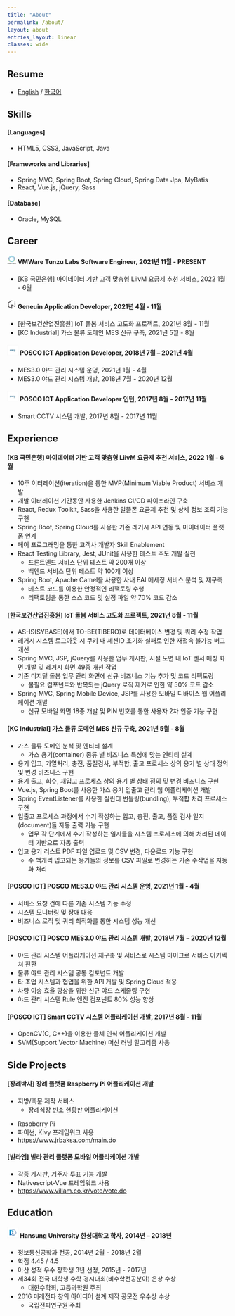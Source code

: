 ```yaml
---
title: "About"
permalink: /about/
layout: about
entries_layout: linear
classes: wide
---
```


## Resume

* [English][resume-eng-link] / [한국어][resume-kor-link]

## Skills

#### [Languages]

* HTML5, CSS3, JavaScript, Java

#### [Frameworks and Libraries]

* Spring MVC, Spring Boot, Spring Cloud, Spring Data Jpa, MyBatis
* React, Vue.js, jQuery, Sass

#### [Database]

* Oracle, MySQL

## Career

#### <img src="/images/about/about-4.jpg" width="4%"/> VMWare Tunzu Labs Software Engineer, 2021년 11월 - PRESENT

* [KB 국민은행] 마이데이터 기반 고객 맞춤형 LiivM 요금제 추천 서비스, 2022 1월 - 6월

#### <img src="/images/about/about-3.jpg" width="4%"/> Geneuin Application Developer, 2021년 4월 - 11월

* [한국보건산업진흥원] IoT 돌봄 서비스 고도화 프로젝트, 2021년 8월 - 11월
* [KC Industrial] 가스 물류 도메인 MES 신규 구축, 2021년 5월 - 8월

#### <img src="/images/about/about-1.jpg" width="5%"/> POSCO ICT Application Developer, 2018년 7월 – 2021년 4월

* MES3.0 야드 관리 시스템 운영, 2021년 1월 - 4월
* MES3.0 야드 관리 시스템 개발, 2018년 7월 - 2020년 12월

#### <img src="/images/about/about-1.jpg" width="5%"/> POSCO ICT Application Developer 인턴, 2017년 8월 - 2017년 11월

* Smart CCTV 시스템 개발, 2017년 8월 - 2017년 11월

## Experience

#### [KB 국민은행] 마이데이터 기반 고객 맞춤형 LiivM 요금제 추천 서비스, 2022 1월 - 6월

* 10주 이터레이션(iteration)을 통한 MVP(Minimum Viable Product) 서비스 개발
* 개발 이터레이션 기간동안 사용한 Jenkins CI/CD 파이프라인 구축
* React, Redux Toolkit, Sass을 사용한 알뜰폰 요금제 추천 및 상세 정보 조회 기능 구현
* Spring Boot, Spring Cloud를 사용한 기존 레거시 API 연동 및 마이데이터 플랫폼 연계
* 페어 프로그래밍을 통한 고객사 개발자 Skill Enablement
* React Testing Library, Jest, JUnit을 사용한 테스트 주도 개발 실천
    * 프론트엔드 서비스 단위 테스트 약 200개 이상
    * 백엔드 서비스 단위 테스트 약 100개 이상
* Spring Boot, Apache Camel을 사용한 사내 EAI 메세징 서비스 분석 및 재구축
    * 테스트 코드를 이용한 안정적인 리팩토링 수행
    * 리팩토링을 통한 소스 코드 및 설정 파일 약 70% 코드 감소

#### [한국보건산업진흥원] IoT 돌봄 서비스 고도화 프로젝트, 2021년 8월 - 11월

* AS-IS(SYBASE)에서 TO-BE(TIBERO)로 데이터베이스 변경 및 쿼리 수정 작업
* 레거시 시스템 로그아웃 시 쿠키 내 세션ID 초기화 실패로 인한 재접속 불가능 버그 개선
* Spring MVC, JSP, jQuery를 사용한 업무 게시판, 시설 도면 내 IoT 센서 매칭 화면 개발 및 레거시 화면 49종 개선 작업
* 기존 디지털 돌봄 업무 관리 화면에 신규 비즈니스 기능 추가 및 코드 리팩토링
    * 불필요 컴포넌트와 반복되는 jQuery 로직 제거로 인한 약 50% 코드 감소
* Spring MVC, Spring Mobile Device, JSP를 사용한 모바일 디바이스 웹 어플리케이션 개발
    * 신규 모바일 화면 18종 개발 및 PIN 번호를 통한 사용자 2차 인증 기능 구현

#### [KC Industrial] 가스 물류 도메인 MES 신규 구축, 2021년 5월 - 8월

* 가스 물류 도메인 분석 및 엔티티 설계
    * 가스 용기(container) 종류 별 비즈니스 특성에 맞는 엔티티 설계
* 용기 입고, 가열처리, 충전, 품질검사, 부적합, 출고 프로세스 상의 용기 별 상태 정의 및 변경 비즈니스 구현
* 용기 출고, 회수, 재입고 프로세스 상의 용기 별 상태 정의 및 변경 비즈니스 구현 
* Vue.js, Spring Boot를 사용한 가스 용기 입출고 관리 웹 어플리케이션 개발
* Spring EventListener를 사용한 실린더 번들링(bundling), 부적합 처리 프로세스 구현
* 입출고 프로세스 과정에서 수기 작성하는 입고, 충전, 출고, 품질 검사 일지(document)들 자동 출력 기능 구현
    * 업무 각 단계에서 수기 작성하는 일지들을 시스템 프로세스에 의해 처리된 데이터 기반으로 자동 출력
* 입고 용기 리스트 PDF 파일 업로드 및 CSV 변경, 다운로드 기능 구현
    * 수 백개씩 입고되는 용기들의 정보를 CSV 파일로 변경하는 기존 수작업을 자동화 처리

#### [POSCO ICT] POSCO MES3.0 야드 관리 시스템 운영, 2021년 1월 - 4월

- 서비스 요청 건에 따른 기존 시스템 기능 수정
- 시스템 모니터링 및 장애 대응
- 비즈니스 로직 및 쿼리 최적화를 통한 시스템 성능 개선

#### [POSCO ICT] POSCO MES3.0 야드 관리 시스템 개발, 2018년 7월 – 2020년 12월

- 야드 관리 시스템 어플리케이션 재구축 및 서비스로 시스템 마이크로 서비스 아키텍처 전환
- 물류 야드 관리 시스템 공통 컴포넌트 개발
- 타 조업 시스템과 협업을 위한 API 개발 및 Spring Cloud 적용
- 차량 이송 효율 향상을 위한 신규 야드 스케줄링 구현
- 야드 관리 시스템 Rule 엔진 컴포넌트 80% 성능 향상

#### [POSCO ICT] Smart CCTV 시스템 어플리케이션 개발, 2017년 8월 - 11월

- OpenCV(C, C++)을 이용한 물체 인식 어플리케이션 개발
- SVM(Support Vector Machine) 머신 러닝 알고리즘 사용

## Side Projects

#### [장례박사] 장례 플랫폼 Raspberry Pi 어플리케이션 개발

* 지방/축문 제작 서비스 
    - 장례식장 빈소 현황판 어플리케이션
- Raspberry Pi
- 파이썬, Kivy 프레임워크 사용
- <https://www.jrbaksa.com/main.do>

#### [빌라엠] 빌라 관리 플랫폼 모바일 어플리케이션 개발

- 각종 게시판, 거주자 투표 기능 개발
- Nativescript-Vue 프레임워크 사용
- <https://www.villam.co.kr/vote/vote.do>

## Education

#### <img src="/images/about/about-2.jpg" width="5%"/>  Hansung University 한성대학교 학사, 2014년 – 2018년

* 정보통신공학과 전공, 2014년 2월 - 2018년 2월
* 학점 4.45 / 4.5
* 아산 성적 우수 장학생 3년 선정, 2015년 - 2017년
* 제34회 전국 대학생 수학 경시대회(비수학전공분야) 은상 수상
    * 대한수학회, 고등과학원 주최
* 2016 미래전파 창의 아이디어 설계 제작 공모전 우수상 수상
    * 국립전파연구원 주최

[resume-eng-link]: /resume/resume-eng.pdf
[resume-kor-link]: /resume/resume-kor.pdf